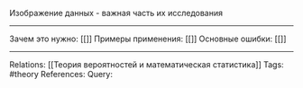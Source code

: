 Изображение данных - важная часть их исследования

___
Зачем это нужно: [[]] 
Примеры применения: [[]] 
Основные ошибки: [[]]
___
Relations: [[Теория вероятностей и математическая статистика]] 
Tags: #theory 
References: 
Query: 